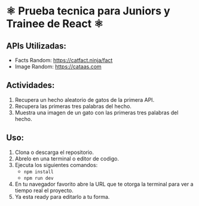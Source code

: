 # ⚛️ Prueba tecnica para Juniors y Trainee de React ⚛️

## APIs Utilizadas:

- Facts Random: https://catfact.ninja/fact
- Image Random: https://cataas.com

## Actividades:

1. Recupera un hecho aleatorio de gatos de la primera API.
2. Recupera las primeras tres palabras del hecho.
3. Muestra una imagen de un gato con las primeras tres palabras del hecho.

## Uso:

1. Clona o descarga el repositorio.
2. Abrelo en una terminal o editor de codigo.
3. Ejecuta los siguientes comandos:
   - `npm install`
   - `npm run dev`
4. En tu navegador favorito abre la URL que te otorga la terminal para ver a tiempo real el proyecto.
5. Ya esta ready para editarlo a tu forma.
